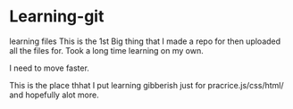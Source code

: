 # Learning-git
learning files
This is the 1st Big thing that I made a repo for then uploaded all the files for.
Took a long time learning on my own.

I need to move faster.

This is the place thhat I put learning gibberish just for pracrice.js/css/html/ and hopefully alot more.

